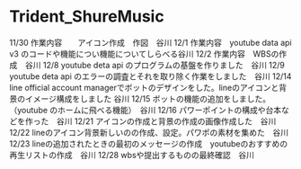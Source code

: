 # Trident_ShureMusic
 
11/30 作業内容　　アイコン作成　作図　谷川 
12/1 作業内容　youtube data api v3 のコードや機能につい機能についてしらべる谷川
 12/2 作業内容　WBSの作成　谷川
12/8 youtube deta api のプログラムの基盤を作りました　谷川
12/9　youtube deta api のエラーの調査とそれを取り除く作業をしました　谷川
12/14 line official account managerでボットのデザインをした。lineのアイコンと背景のイメージ構成をしました 谷川
12/15  ボットの機能の追加をしました。（youtube のホームに飛べる機能）　谷川
12/16 パワーポイントの構成や台本などを作った　谷川
12/21 アイコンの作成と背景の作成の画像作成した　谷川
12/22 lineのアイコン背景新しいのの作成、設定。パワポの素材を集めた　谷川
12/23 lineの追加されたときの最初のメッセージの作成　youtubeのおすすめの再生リストの作成　谷川
12/28 wbsや提出するものの最終確認　谷川


